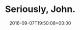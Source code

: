 ---
retweeted: false
source: <a href="http://mvilla.it/fenix" rel="nofollow">Fenix for Android</a>
entities:
  user_mentions: []
  urls: []
  symbols: []
  media:
  - expanded_url: https://twitter.com/bascht/status/773609317052346368/photo/1
    indices:
    - '17'
    - '40'
    url: https://t.co/ZBmcckGFmP
    media_url: http://pbs.twimg.com/media/Crxpkj1XYAIsyZC.jpg
    id_str: '773609312816160770'
    id: '773609312816160770'
    media_url_https: https://pbs.twimg.com/media/Crxpkj1XYAIsyZC.jpg
    sizes:
      medium:
        w: '1200'
        h: '897'
        resize: fit
      small:
        w: '680'
        h: '508'
        resize: fit
      thumb:
        w: '150'
        h: '150'
        resize: crop
      large:
        w: '1600'
        h: '1196'
        resize: fit
    type: photo
    display_url: pic.twitter.com/ZBmcckGFmP
  hashtags: []
display_text_range:
- '0'
- '40'
favorite_count: '3'
id_str: '773609317052346368'
truncated: false
retweet_count: '0'
id: '773609317052346368'
possibly_sensitive: false
created_at: Wed Sep 07 19:50:08 +0000 2016
favorited: false
full_text: Seriously, John.
lang: en
extended_entities:
  media:
  - expanded_url: https://twitter.com/bascht/status/773609317052346368/photo/1
    indices:
    - '17'
    - '40'
    url: https://t.co/ZBmcckGFmP
    media_url: http://pbs.twimg.com/media/Crxpkj1XYAIsyZC.jpg
    id_str: '773609312816160770'
    id: '773609312816160770'
    media_url_https: https://pbs.twimg.com/media/Crxpkj1XYAIsyZC.jpg
    sizes:
      medium:
        w: '1200'
        h: '897'
        resize: fit
      small:
        w: '680'
        h: '508'
        resize: fit
      thumb:
        w: '150'
        h: '150'
        resize: crop
      large:
        w: '1600'
        h: '1196'
        resize: fit
    type: photo
    display_url: pic.twitter.com/ZBmcckGFmP
tags:
- pesos:twitter
date: '2016-09-07T19:50:08+00:00'
src: https://twitter.com/bascht/status/773609317052346368
original_url: https://twitter.com/bascht/status/773609317052346368
type: twitter_tweet
media_url: https://img.bascht.com/twitter/pbs.twimg.com/media/Crxpkj1XYAIsyZC.jpg
text: Seriously, John.
title: Seriously, John.

---